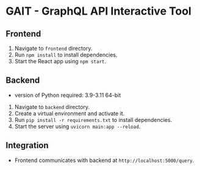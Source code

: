 
# GAIT - GraphQL API Interactive Tool

## Frontend
1. Navigate to `frontend` directory.
2. Run `npm install` to install dependencies.
3. Start the React app using `npm start`.

## Backend
- version of Python required: 3.9-3.11 64-bit
1. Navigate to `backend` directory.
2. Create a virtual environment and activate it.
3. Run `pip install -r requirements.txt` to install dependencies.
4. Start the server using `uvicorn main:app --reload`.

## Integration
- Frontend communicates with backend at `http://localhost:5000/query`.
